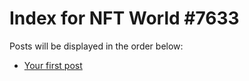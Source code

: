 # Index for NFT World #7633
Posts will be displayed in the order below:

- [Your first post](./001-first.md)


